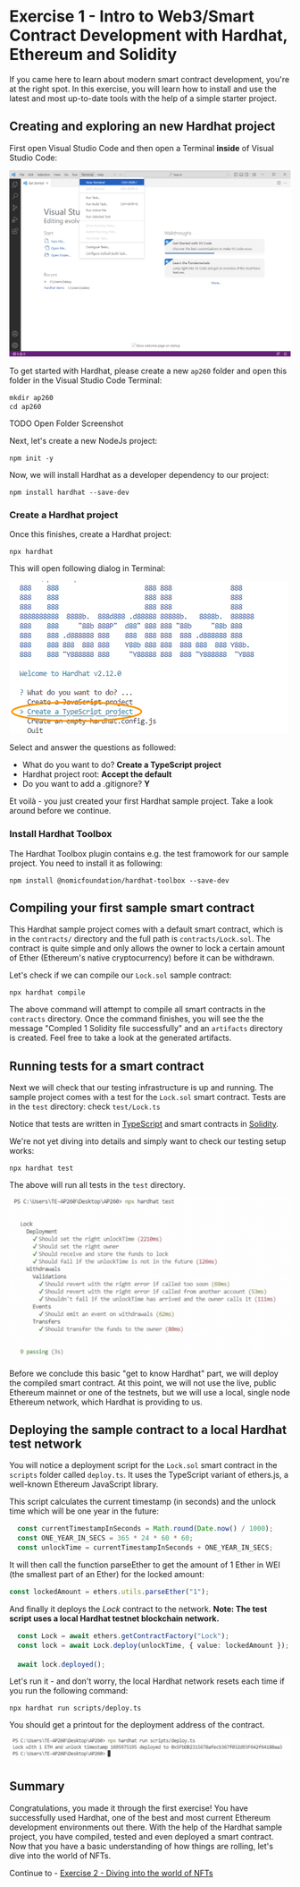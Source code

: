 # Exercise 1 - Intro to Web3/Smart Contract Development with Hardhat, Ethereum and Solidity

If you came here to learn about modern smart contract development, you're at the right spot. In this exercise, you will learn how to install and use the latest and most up-to-date tools with the help of a simple starter project.

## Creating and exploring an new Hardhat project

First open Visual Studio Code and then open a Terminal **inside** of Visual Studio Code:

![Open a Terminal in Visual Studio Code](images/terminal.png)

To get started with Hardhat, please create a new `ap260` folder and open this folder in the Visual Studio Code Terminal:

```shell
mkdir ap260
cd ap260
```

TODO Open Folder Screenshot



Next, let's create a new NodeJs project:

```shell
npm init -y
```

Now, we will install Hardhat as a developer dependency to our project:

```shell
npm install hardhat --save-dev
```

### Create a Hardhat project

Once this finishes, create a Hardhat project:

```shell
npx hardhat
```

This will open following dialog in Terminal:

![Creating a new Hardhat sample project](images/new_hardhat.png)

Select and answer the questions as followed:

- What do you want to do? **Create a TypeScript project**
- Hardhat project root: **Accept the default**
- Do you want to add a .gitignore? **Y**

Et voilà - you just created your first Hardhat sample project. Take a look around before we continue.

### Install Hardhat Toolbox

The Hardhat Toolbox plugin contains e.g. the test framowork for our sample project. You need to install it as following:

```shell
npm install @nomicfoundation/hardhat-toolbox --save-dev
```

## Compiling your first sample smart contract

This Hardhat sample project comes with a default smart contract, which is in the `contracts/` directory and the full path is `contracts/Lock.sol`. The contract is quite simple and only allows the owner to lock a certain amount of Ether (Ethereum's native cryptocurrency) before it can be withdrawn.

Let's check if we can compile our `Lock.sol` sample contract:

```shell
npx hardhat compile
```

The above command will attempt to compile all smart contracts in the `contracts` directory. Once the command finishes, you will see the the message "Compled 1 Solidity file successfully" and an `artifacts` directory is created. Feel free to take a look at the generated artifacts.

## Running tests for a smart contract

Next we will check that our testing infrastructure is up and running. The sample project comes with a test for the `Lock.sol` smart contract. Tests are in the `test` directory: check `test/Lock.ts`

Notice that tests are written in [TypeScript](https://en.wikipedia.org/wiki/TypeScript) and smart contracts in [Solidity](https://en.wikipedia.org/wiki/Solidity).

We're not yet diving into details and simply want to check our testing setup works:

```shell
npx hardhat test
```

The above will run all tests in the `test` directory.

![Testing with Hardhat](images/hardhat_lock_test.png)

Before we conclude this basic "get to know Hardhat" part, we will deploy the compiled smart contract. At this point, we will not use the live, public Ethereum mainnet or one of the testnets, but we will use a local, single node Ethereum network, which Hardhat is providing to us.

## Deploying the sample contract to a local Hardhat test network

You will notice a deployment script for the `Lock.sol` smart contract in the `scripts`  folder called `deploy.ts`. It uses the TypeScript variant of ethers.js, a well-known Ethereum JavaScript library.

This script calculates the current timestamp (in seconds) and the unlock time which will be one year in the future:

```typescript
  const currentTimestampInSeconds = Math.round(Date.now() / 1000);
  const ONE_YEAR_IN_SECS = 365 * 24 * 60 * 60;
  const unlockTime = currentTimestampInSeconds + ONE_YEAR_IN_SECS;
```

It will then call the function parseEther to get the amount of 1 Ether in WEI (the smallest part of an Ether) for the locked amount:

```typescript
const lockedAmount = ethers.utils.parseEther("1");
```

And finally it deploys the _Lock_ contract to the network. **Note: The test script uses a local Hardhat testnet blockchain network.**

```typescript
  const Lock = await ethers.getContractFactory("Lock");
  const lock = await Lock.deploy(unlockTime, { value: lockedAmount });

  await lock.deployed();
```

 Let's run it - and don't worry, the local Hardhat network resets each time if you run the following command:

```shell
npx hardhat run scripts/deploy.ts
```

You should get a printout for the deployment address of the contract.

![Locally deployed Hardhat contract](images/hardhat_deploy.png)

## Summary

Congratulations, you made it through the first exercise! You have successfully used Hardhat, one of the best and most current Ethereum development environments out there. With the help of the Hardhat sample project, you have compiled, tested and even deployed a smart contract. Now that you have a basic understanding of how things are rolling, let's dive into the world of NFTs.

Continue to - [Exercise 2 - Diving into the world of NFTs](../ex2/README.md)

